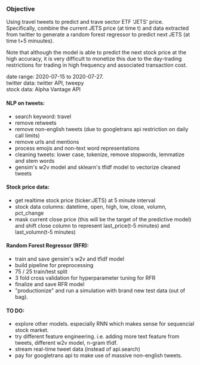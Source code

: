 ### Objective
Using travel tweets to predict and trave sector ETF 'JETS' price. Specifically, combine the current JETS price (at time t) and data extracted from twitter to generate a random forest regressor to predict next JETS (at time t+5 minuutes). 

Note that although the model is able to predict the next stock price at the high accuracy, it is very difficult to monetize this due to the day-trading restrictions for trading in high frequency and associated transaction cost. 

date range: 2020-07-15 to 2020-07-27. <br>
twitter data: twitter API, tweepy <br>
stock data: Alpha Vantage API <br>


#### NLP on tweets:
- search keyword: travel 
- remove retweets
- remove non-english tweets (due to googletrans api restriction on daily call limits)
- remove urls and mentions
- process emojis and non-text word representations
- cleaning tweets: lower case, tokenize, remove stopwords, lemmatize and stem words
- gensim's w2v model and sklearn's tfidf model to vectorize cleaned tweets

#### Stock price data:
- get realtime stock price (ticker:JETS) at 5 minute interval
- stock data columns: datetime, open, high, low, close, volumn, pct_change
- mask current close price (this will be the target of the predictive model) and shift close column to represent last_price(t-5 minutes) and last_volumn(t-5 minutes)

#### Random Forest Regressor (RFR):
- train and save gensim's w2v and tfidf model
- build pipeline for preprocessing
- 75 / 25 train/test split
- 3 fold cross validation for hyperparameter tuning for RFR
- finalize and save RFR model
- "productionize" and run a simulation with brand new test data (out of bag).

#### TO DO:
- explore other models. especially RNN which makes sense for sequencial stock market.
- try different feature engineering. i.e. adding more text feature from tweets, different w2v model, n-gram tfidf.
- stream real-time tweet data (instead of api.search)
- pay for googletrans api to make use of massive non-english tweets.
